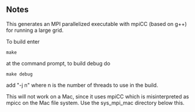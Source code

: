 ## Notes

This generates an MPI parallelized executable with mpiCC (based on g++)
for running a large grid.

To build enter
```
make
```
at the command prompt, to build debug do
```
make debug
```
add "-j n" where n is the number of threads to use in the build.

This will not work on a Mac, since it uses mpiCC which is misinterpreted as
mpicc on the Mac file system.  Use the sys_mpi_mac directory below this.
